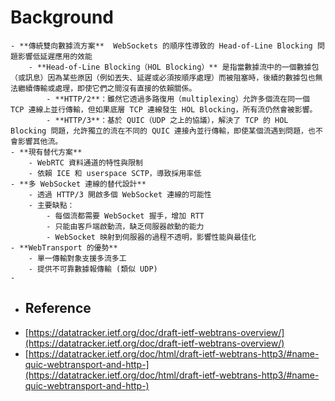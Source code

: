 # Background
	- **傳統雙向數據流方案**  WebSockets 的順序性導致的 Head-of-Line Blocking 問題影響低延遲應用的效能
		- **Head-of-Line Blocking（HOL Blocking）** 是指當數據流中的一個數據包（或訊息）因為某些原因（例如丟失、延遲或必須按順序處理）而被阻塞時，後續的數據包也無法繼續傳輸或處理，即使它們之間沒有直接的依賴關係。
			- **HTTP/2**：雖然它透過多路復用（multiplexing）允許多個流在同一個 TCP 連線上並行傳輸，但如果底層 TCP 連線發生 HOL Blocking，所有流仍然會被影響。
			- **HTTP/3**：基於 QUIC（UDP 之上的協議），解決了 TCP 的 HOL Blocking 問題，允許獨立的流在不同的 QUIC 連接內並行傳輸，即使某個流遇到問題，也不會影響其他流。
	- **現有替代方案**
		- WebRTC 資料通道的特性與限制
		- 依賴 ICE 和 userspace SCTP，導致採用率低
	- **多 WebSocket 連線的替代設計**
		- 透過 HTTP/3 開啟多個 WebSocket 連線的可能性
		- 主要缺點：
			- 每個流都需要 WebSocket 握手，增加 RTT
			- 只能由客戶端啟動流，缺乏伺服器啟動的能力
			- WebSocket 映射到伺服器的過程不透明，影響性能與最佳化
	- **WebTransport 的優勢**
		- 單一傳輸對象支援多流多工
		- 提供不可靠數據報傳輸 (類似 UDP)
	-
- ## Reference
- [https://datatracker.ietf.org/doc/draft-ietf-webtrans-overview/](https://datatracker.ietf.org/doc/draft-ietf-webtrans-overview/)
- [https://datatracker.ietf.org/doc/html/draft-ietf-webtrans-http3/#name-quic-webtransport-and-http-](https://datatracker.ietf.org/doc/html/draft-ietf-webtrans-http3/#name-quic-webtransport-and-http-)